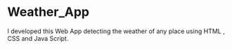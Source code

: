 # Weather_App
I developed this Web App detecting the weather of any place using HTML , CSS and Java Script.
